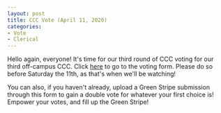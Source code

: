 ```yaml
---
layout: post
title: CCC Vote (April 11, 2020)
categories:
- Vote
- Clerical
---
```


Hello again, everyone!  It's time for our third round of CCC voting for our third off-campus CCC.  Click [here](https://forms.gle/2RodCQgvUUDnSreh7) to go to the voting form.  Please do so before Saturday the 11th, as that's when we'll be watching!

You can also, if you haven't already, upload a Green Stripe submission through this form to gain a double vote for whatever your first choice is!  Empower your votes, and fill up the Green Stripe!
